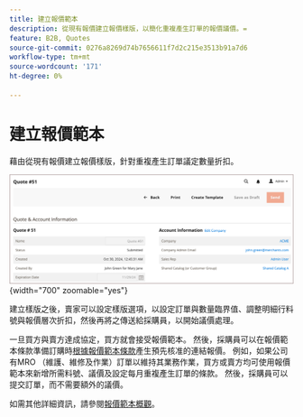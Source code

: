```yaml
---
title: 建立報價範本
description: 從現有報價建立報價樣版，以簡化重複產生訂單的報價議價。=
feature: B2B, Quotes
source-git-commit: 0276a8269d74b7656611f7d2c215e3513b91a7d6
workflow-type: tm+mt
source-wordcount: '171'
ht-degree: 0%

---
```


# 建立報價範本

藉由從現有報價建立報價樣版，針對重複產生訂單議定數量折扣。

![從管理員建立報價範本](./assets/quote-template-create-from-admin.png){width="700" zoomable="yes"}

建立樣版之後，賣家可以設定樣版選項，以設定訂單與數量臨界值、調整明細行料號與報價層次折扣，然後再將之傳送給採購員，以開始議價處理。

一旦買方與賣方達成協定，買方就會接受報價範本。 然後，採購員可以在報價範本條款準備訂購時[根據報價範本條款](account-dashboard-my-quote-templates.md)產生預先核准的連結報價。 例如，如果公司有MRO （維護、維修及作業）訂單以維持其業務作業，買方或賣方均可使用報價範本來新增所需料號、議價及設定每月重複產生訂單的條款。 然後，採購員可以提交訂單，而不需要額外的議價。

如需其他詳細資訊，請參閱[報價範本概觀](quote-templates-overview.md)。
